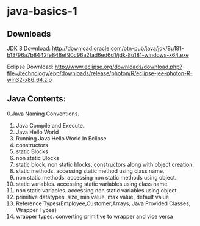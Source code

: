 # java-basics-1

Downloads
------------------------------------------------------
JDK 8 Download:
http://download.oracle.com/otn-pub/java/jdk/8u181-b13/96a7b8442fe848ef90c96a2fad6ed6d1/jdk-8u181-windows-x64.exe

Eclipse Download:
http://www.eclipse.org/downloads/download.php?file=/technology/epp/downloads/release/photon/R/eclipse-jee-photon-R-win32-x86_64.zip

Java Contents:
--------------------------------------------------------

0.Java Naming Conventions.
1. Java Compile and Execute.
2. Java Hello World
3. Running Java Hello World In Eclipse
4. constructors
5. static Blocks
6. non static Blocks
7. static block, non static blocks, constructors along with object creation. 
8. static methods. accessing static method using class name.
9. non static methods. accessing non static methods using object.
10. static variables. accessing static variables using class name.
11. non static variables. accessing non static variables using object.
12. primitive datatypes. size, min value, max value, default value
13. Reference Types(Employee,Customer,Arrays, Java Provided Classes, Wrapper Types)
14. wrapper types. converting primitive to wrapper and vice versa
